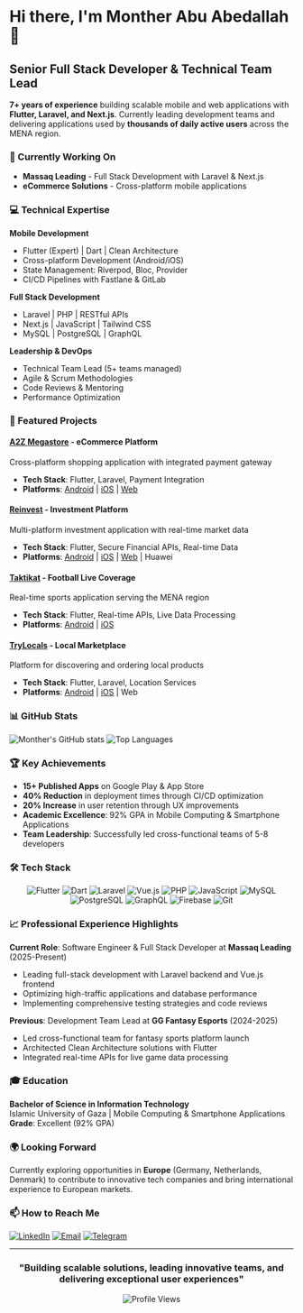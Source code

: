 # Hi there, I'm Monther Abu Abedallah 👋

## Senior Full Stack Developer & Technical Team Lead

**7+ years of experience** building scalable mobile and web applications with **Flutter, Laravel, and Next.js**. Currently leading development teams and delivering applications used by **thousands of daily active users** across the MENA region.

### 🚀 Currently Working On
- **Massaq Leading** - Full Stack Development with Laravel & Next.js
- **eCommerce Solutions** - Cross-platform mobile applications

### 💻 Technical Expertise

**Mobile Development**
- Flutter (Expert) | Dart | Clean Architecture
- Cross-platform Development (Android/iOS)
- State Management: Riverpod, Bloc, Provider
- CI/CD Pipelines with Fastlane & GitLab

**Full Stack Development**
- Laravel | PHP | RESTful APIs
- Next.js | JavaScript | Tailwind CSS
- MySQL | PostgreSQL | GraphQL

**Leadership & DevOps**
- Technical Team Lead (5+ teams managed)
- Agile & Scrum Methodologies
- Code Reviews & Mentoring
- Performance Optimization

### 📱 Featured Projects

#### [**A2Z Megastore**](https://a2zmegastore.com) - eCommerce Platform
Cross-platform shopping application with integrated payment gateway
- **Tech Stack**: Flutter, Laravel, Payment Integration
- **Platforms**: [Android](https://play.google.com/store/apps/details?id=com.a2zmegastore.app) | [iOS](https://apps.apple.com/app/a2z-megastore/id1234567890) | [Web](https://a2zmegastore.com/en)

#### [**Reinvest**](https://reinvest.app) - Investment Platform  
Multi-platform investment application with real-time market data
- **Tech Stack**: Flutter, Secure Financial APIs, Real-time Data
- **Platforms**: [Android](https://play.google.com/store/apps/details?id=com.reinvest.app) | [iOS](https://apps.apple.com/app/reinvest/id1234567890) | [Web](https://reinvest.app) | Huawei

#### [**Taktikat**](https://play.google.com/store/apps/details?id=com.digitalfuture.taktikat) - Football Live Coverage
Real-time sports application serving the MENA region
- **Tech Stack**: Flutter, Real-time APIs, Live Data Processing
- **Platforms**: [Android](https://play.google.com/store/apps/details?id=com.digitalfuture.taktikat) | [iOS](https://apps.apple.com/us/app/taktikat/id6443930220)

#### [**TryLocals**](https://trylocals.com) - Local Marketplace
Platform for discovering and ordering local products
- **Tech Stack**: Flutter, Laravel, Location Services
- **Platforms**: [Android](https://play.google.com/store/apps/details?id=com.trylocals.app) | [iOS](https://apps.apple.com/app/trylocals/id1234567890) | Web

### 📊 GitHub Stats

![Monther's GitHub stats](https://github-readme-stats.vercel.app/api?username=Monther-Abu-Abedalla&show_icons=true&theme=radical)
![Top Languages](https://github-readme-stats.vercel.app/api/top-langs/?username=Monther-Abu-Abedalla&layout=compact&theme=radical)

### 🏆 Key Achievements
- **15+ Published Apps** on Google Play & App Store
- **40% Reduction** in deployment times through CI/CD optimization
- **20% Increase** in user retention through UX improvements
- **Academic Excellence**: 92% GPA in Mobile Computing & Smartphone Applications
- **Team Leadership**: Successfully led cross-functional teams of 5-8 developers

### 🛠️ Tech Stack

<div align="center">

![Flutter](https://img.shields.io/badge/Flutter-%2302569B.svg?style=for-the-badge&logo=Flutter&logoColor=white)
![Dart](https://img.shields.io/badge/dart-%230175C2.svg?style=for-the-badge&logo=dart&logoColor=white)
![Laravel](https://img.shields.io/badge/laravel-%23FF2D20.svg?style=for-the-badge&logo=laravel&logoColor=white)
![Vue.js](https://img.shields.io/badge/vuejs-%2335495e.svg?style=for-the-badge&logo=vuedotjs&logoColor=%234FC08D)
![PHP](https://img.shields.io/badge/php-%23777BB4.svg?style=for-the-badge&logo=php&logoColor=white)
![JavaScript](https://img.shields.io/badge/javascript-%23323330.svg?style=for-the-badge&logo=javascript&logoColor=%23F7DF1E)
![MySQL](https://img.shields.io/badge/mysql-%2300f.svg?style=for-the-badge&logo=mysql&logoColor=white)
![PostgreSQL](https://img.shields.io/badge/postgresql-%23316192.svg?style=for-the-badge&logo=postgresql&logoColor=white)
![GraphQL](https://img.shields.io/badge/-GraphQL-E10098?style=for-the-badge&logo=graphql&logoColor=white)
![Firebase](https://img.shields.io/badge/firebase-%23039BE5.svg?style=for-the-badge&logo=firebase)
![Git](https://img.shields.io/badge/git-%23F05033.svg?style=for-the-badge&logo=git&logoColor=white)

</div>

### 📈 Professional Experience Highlights

**Current Role**: Software Engineer & Full Stack Developer at **Massaq Leading** (2025-Present)
- Leading full-stack development with Laravel backend and Vue.js frontend
- Optimizing high-traffic applications and database performance
- Implementing comprehensive testing strategies and code reviews

**Previous**: Development Team Lead at **GG Fantasy Esports** (2024-2025)  
- Led cross-functional team for fantasy sports platform launch
- Architected Clean Architecture solutions with Flutter
- Integrated real-time APIs for live game data processing

### 🎓 Education
**Bachelor of Science in Information Technology**  
Islamic University of Gaza | Mobile Computing & Smartphone Applications  
**Grade**: Excellent (92% GPA)

### 🌍 Looking Forward
Currently exploring opportunities in **Europe** (Germany, Netherlands, Denmark) to contribute to innovative tech companies and bring international experience to European markets.

### 📫 How to Reach Me

[![LinkedIn](https://img.shields.io/badge/LinkedIn-%230077B5.svg?style=for-the-badge&logo=linkedin&logoColor=white)](https://www.linkedin.com/in/monther-abu-abedallah-130442254/)
[![Email](https://img.shields.io/badge/Email-D14836?style=for-the-badge&logo=gmail&logoColor=white)](mailto:mabuabedallah@gmail.com)
[![Telegram](https://img.shields.io/badge/Telegram-2CA5E0?style=for-the-badge&logo=telegram&logoColor=white)](https://t.me/Monther_Abu_Abedallah)

---

<div align="center">

### "Building scalable solutions, leading innovative teams, and delivering exceptional user experiences"

![Profile Views](https://komarev.com/ghpvc/?username=Monther-Abu-Abedalla&color=blueviolet&style=for-the-badge)

</div>
